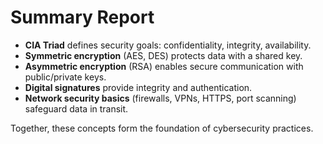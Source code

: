 # Summary Report

- **CIA Triad** defines security goals: confidentiality, integrity, availability.
- **Symmetric encryption** (AES, DES) protects data with a shared key.
- **Asymmetric encryption** (RSA) enables secure communication with public/private keys.
- **Digital signatures** provide integrity and authentication.
- **Network security basics** (firewalls, VPNs, HTTPS, port scanning) safeguard data in transit.

Together, these concepts form the foundation of cybersecurity practices.
